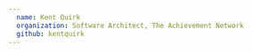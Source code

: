 ```yaml
---
  name: Kent Quirk
  organization: Software Architect, The Achievement Network
  github: kentquirk
---
```

